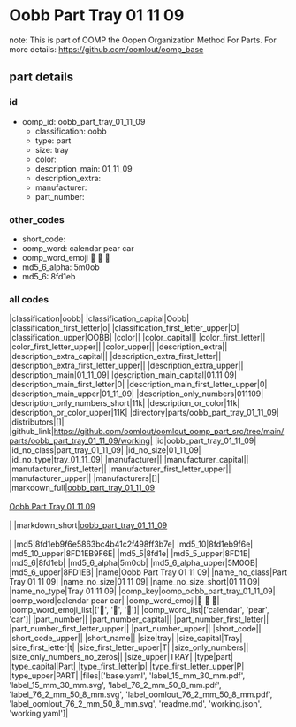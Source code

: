 # Oobb Part Tray 01 11 09  

note: This is part of OOMP the Oopen Organization Method For Parts. For more details: https://github.com/oomlout/oomp_base

##  part details





### id
* oomp_id: oobb_part_tray_01_11_09
  * classification: oobb
  * type: part
  * size: tray
  * color: 
  * description_main: 01_11_09
  * description_extra: 
  * manufacturer: 
  * part_number: 

### other_codes
* short_code: 
* oomp_word: calendar pear car
* oomp_word_emoji :calendar: :pear: :car:
* md5_6_alpha: 5m0ob
* md5_6: 8fd1eb

### all codes 
|classification|oobb|
|classification_capital|Oobb|
|classification_first_letter|o|
|classification_first_letter_upper|O|
|classification_upper|OOBB|
|color||
|color_capital||
|color_first_letter||
|color_first_letter_upper||
|color_upper||
|description_extra||
|description_extra_capital||
|description_extra_first_letter||
|description_extra_first_letter_upper||
|description_extra_upper||
|description_main|01_11_09|
|description_main_capital|01.11 09|
|description_main_first_letter|0|
|description_main_first_letter_upper|0|
|description_main_upper|01_11_09|
|description_only_numbers|011109|
|description_only_numbers_short|11k|
|description_or_color|11k|
|description_or_color_upper|11K|
|directory|parts/oobb_part_tray_01_11_09|
|distributors|[]|
|github_link|https://github.com/oomlout/oomlout_oomp_part_src/tree/main/parts/oobb_part_tray_01_11_09/working|
|id|oobb_part_tray_01_11_09|
|id_no_class|part_tray_01_11_09|
|id_no_size|01_11_09|
|id_no_type|tray_01_11_09|
|manufacturer||
|manufacturer_capital||
|manufacturer_first_letter||
|manufacturer_first_letter_upper||
|manufacturer_upper||
|manufacturers|[]|
|markdown_full|[oobb_part_tray_01_11_09](https://github.com/oomlout/oomlout_oomp_part_src/tree/main/parts/oobb_part_tray_01_11_09/working)<br>[](https://github.com/oomlout/oomlout_oomp_part_src/tree/main/parts/oobb_part_tray_01_11_09/working)<br>[Oobb Part Tray 01 11 09](https://github.com/oomlout/oomlout_oomp_part_src/tree/main/parts/oobb_part_tray_01_11_09/working)<br><br>|
|markdown_short|[oobb_part_tray_01_11_09](https://github.com/oomlout/oomlout_oomp_part_src/tree/main/parts/oobb_part_tray_01_11_09/working)<br><br>|
|md5|8fd1eb9f6e5863bc4b41c2f498ff3b7e|
|md5_10|8fd1eb9f6e|
|md5_10_upper|8FD1EB9F6E|
|md5_5|8fd1e|
|md5_5_upper|8FD1E|
|md5_6|8fd1eb|
|md5_6_alpha|5m0ob|
|md5_6_alpha_upper|5M0OB|
|md5_6_upper|8FD1EB|
|name|Oobb Part Tray 01 11 09|
|name_no_class|Part Tray 01 11 09|
|name_no_size|01 11 09|
|name_no_size_short|01 11 09|
|name_no_type|Tray 01 11 09|
|oomp_key|oomp_oobb_part_tray_01_11_09|
|oomp_word|calendar pear car|
|oomp_word_emoji|:calendar: :pear: :car:|
|oomp_word_emoji_list|[':calendar:', ':pear:', ':car:']|
|oomp_word_list|['calendar', 'pear', 'car']|
|part_number||
|part_number_capital||
|part_number_first_letter||
|part_number_first_letter_upper||
|part_number_upper||
|short_code||
|short_code_upper||
|short_name||
|size|tray|
|size_capital|Tray|
|size_first_letter|t|
|size_first_letter_upper|T|
|size_only_numbers||
|size_only_numbers_no_zeros||
|size_upper|TRAY|
|type|part|
|type_capital|Part|
|type_first_letter|p|
|type_first_letter_upper|P|
|type_upper|PART|
|files|['base.yaml', 'label_15_mm_30_mm.pdf', 'label_15_mm_30_mm.svg', 'label_76_2_mm_50_8_mm.pdf', 'label_76_2_mm_50_8_mm.svg', 'label_oomlout_76_2_mm_50_8_mm.pdf', 'label_oomlout_76_2_mm_50_8_mm.svg', 'readme.md', 'working.json', 'working.yaml']|

